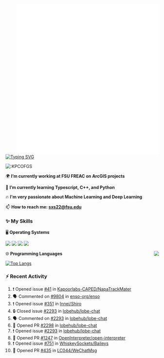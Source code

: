 <img align="right" width="470" src="github-metrics.svg">

[![Typing SVG](https://readme-typing-svg.herokuapp.com?duration=2500&vCenter=true&width=200&height=40&lines=Hello+World+👋)](https://git.io/typing-svg)

<img src="https://count.getloli.com/get/@:KPCOFGS" alt=":KPCOFGS" />

🌍 **I’m currently working at FSU FREAC on ArcGIS projects**

🌱 **I’m currently learning Typescript, C++, and Python**

🔥 **I'm very passionate about Machine Learning and Deep Learning**

📫 **How to reach me: sxs22@fsu.edu**

### ✨ **My Skills**

🖥️ **Operating Systems**

[![](https://img.shields.io/badge/-Linux-4fc08d?style=flat-square&logo=Linux&logoColor=fff)](https://www.linuxfoundation.org/)
[![](https://img.shields.io/badge/LinuxMint-47A248?style=flat-square&logo=linuxmint&logoColor=fff)](https://linuxmint.com/)
[![](https://img.shields.io/badge/Windows11-0078d6?style=flat-square&logo=windows&logoColor=fff)](https://www.microsoft.com/software-download/windows11)
[![](https://img.shields.io/badge/Ubuntu-E95420?style=flat-square&logo=ubuntu&logoColor=white)](https://ubuntu.com/download)

<a>
    <img align="right" src="https://github-readme-stats.vercel.app/api?username=KPCOFGS&theme=tokyonight&show_icons=true&show=reviews,prs_merged,prs_merged_percentage">
</a>

🌐 **Programming Languages**

[![Top Langs](https://github-readme-stats.vercel.app/api/top-langs/?username=KPCOFGS&theme=tokyonight)](https://github.com/anuraghazra/github-readme-stats)

### ⚡ **Recent Activity**
<!--START_SECTION:activity-->
1. ❗ Opened issue [#41](https://github.com/Kapoorlabs-CAPED/NapaTrackMater/issues/41) in [Kapoorlabs-CAPED/NapaTrackMater](https://github.com/Kapoorlabs-CAPED/NapaTrackMater)
2. 🗣 Commented on [#9804](https://github.com/enso-org/enso/pull/9804#issuecomment-2088289767) in [enso-org/enso](https://github.com/enso-org/enso)
3. ❗ Opened issue [#351](https://github.com/Innei/Shiro/issues/351) in [Innei/Shiro](https://github.com/Innei/Shiro)
4. 🔒 Closed issue [#2293](https://github.com/lobehub/lobe-chat/issues/2293) in [lobehub/lobe-chat](https://github.com/lobehub/lobe-chat)
5. 🗣 Commented on [#2293](https://github.com/lobehub/lobe-chat/issues/2293#issuecomment-2083162045) in [lobehub/lobe-chat](https://github.com/lobehub/lobe-chat)
6. 💪 Opened PR [#2298](https://github.com/lobehub/lobe-chat/pull/2298) in [lobehub/lobe-chat](https://github.com/lobehub/lobe-chat)
7. ❗ Opened issue [#2293](https://github.com/lobehub/lobe-chat/issues/2293) in [lobehub/lobe-chat](https://github.com/lobehub/lobe-chat)
8. 💪 Opened PR [#1247](https://github.com/OpenInterpreter/open-interpreter/pull/1247) in [OpenInterpreter/open-interpreter](https://github.com/OpenInterpreter/open-interpreter)
9. ❗ Opened issue [#751](https://github.com/WhiskeySockets/Baileys/issues/751) in [WhiskeySockets/Baileys](https://github.com/WhiskeySockets/Baileys)
10. 💪 Opened PR [#435](https://github.com/LC044/WeChatMsg/pull/435) in [LC044/WeChatMsg](https://github.com/LC044/WeChatMsg)
<!--END_SECTION:activity-->
